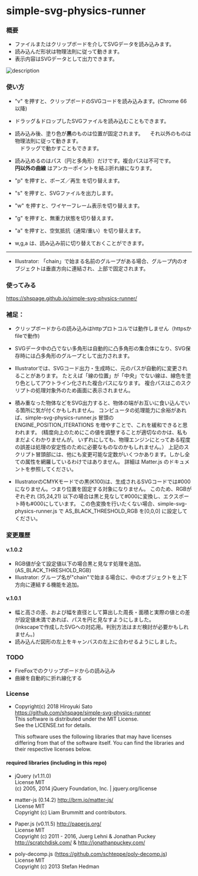 # simple-svg-physics-runner

### 概要
* ファイルまたはクリップボードを介してSVGデータを読み込みます。
* 読み込んだ形状は物理法則に従って動きます。
* 表示内容はSVGデータとして出力できます。

![description](https://github.com/shspage/simple-svg-physics-runner/blob/master/image/description.gif)

### 使い方
* "v" を押すと、クリップボードのSVGコードを読み込みます。(Chrome 66以降)

* ドラッグ＆ドロップしたSVGファイルを読み込むこともできます。

* 読み込み後、塗り色が**黒**のものは位置が固定されます。
　それ以外のものは物理法則に従って動きます。  
　ドラッグで動かすこともできます。

* 読み込めるのはパス（円と多角形）だけです。複合パスは不可です。  
  **円以外の曲線** はアンカーポイントを結ぶ折れ線になります。

* "p" を押すと、ポーズ／再生 を切り替えます。

* "s" を押すと、SVGファイルを出力します。

* "w" を押すと、ワイヤーフレーム表示を切り替えます。

* "g" を押すと、無重力状態を切り替えます。

* "a" を押すと、空気抵抗（通常/重い）を切り替えます。

* w,g,a は、読み込み前に切り替えておくことができます。

----

* Illustrator: 「chain」で始まる名前のグループがある場合、グループ内のオブジェクトは垂直方向に連結され、上部で固定されます。

### 使ってみる
https://shspage.github.io/simple-svg-physics-runner/

### 補足：
* クリップボードからの読み込みはhttpプロトコルでは動作しません（httpsかfileで動作)
* SVGデータ中の凸でない多角形は自動的に凸多角形の集合体になり、SVG保存時には凸多角形のグループとして出力されます。
* Illustratorでは、SVGコード出力・生成時に、元のパスが自動的に変更されることがあります。
たとえば「線の位置」が「中央」でない線は、線色を塗り色としてアウトライン化された複合パスになります。
複合パスはこのスクリプトの処理対象外のため画面に表示されません。
* 積み重なった物体などをSVG出力すると、物体の端がお互いに食い込んでいる箇所に気が付くかもしれません。
コンピュータの処理能力に余裕があれば、simple-svg-physics-runner.js 冒頭の ENGINE_POSITION_ITERATIONS を増やすことで、これを緩和できると思われます。
(精度向上のためにこの値を調整することが適切なのかは、私もまだよくわかりませんが。
いずれにしても、物理エンジンにとってある程度の誤差は処理の安定性のために必要なものなのかもしれません。）
上記のスクリプト冒頭部には、他にも変更可能な定数がいくつかあります。しかし全ての属性を網羅しているわけではありません。
詳細は Matter.js のドキュメントを参照してください。

* IllustratorのCMYKモードでの黒(K100)は、生成されるSVGコードでは#000になりません。つまり位置を固定する対象になりません。
このため、RGBがぞれぞれ (35,24,21) 以下の場合は黒と見なして#000に変換し、エクスポート時も#000にしています。
この色変換を行いたくない場合、simple-svg-physics-runner.js で AS_BLACK_THRESHOLD_RGB を[0,0,0] に設定してください。


### 変更履歴
#### v.1.0.2
* RGB値が全て設定値以下の場合黒と見なす処理を追加。(AS_BLACK_THRESHOLD_RGB)
* Illustrator: グループ名が"chain"で始まる場合に、中のオブジェクトを上下方向に連結する機能を追加。

#### v.1.0.1
* 幅と高さの差、および幅を直径として算出した周長・面積と実際の値との差が設定値未満であれば、パスを円と見なすようにしました。  
(Inkscapeで作成したSVGへの対応用。判別方法はまだ検討が必要かもしれません。)
* 読み込んだ図形の左上をキャンバスの左上に合わせるようにしました。

### TODO
* FireFoxでのクリップボードからの読み込み
* 曲線を自動的に折れ線化する

### License
* Copyright(c) 2018 Hiroyuki Sato  
  https://github.com/shspage/simple-svg-physics-runner  
  This software is distributed under the MIT License.  
  See the LICENSE.txt for details.
  
  This software uses the following libraries that may have licenses
  differing from that of the software itself. You can find the
  libraries and their respective licenses below.

#### required libraries (including in this repo)
* jQuery (v1.11.0)  
  License MIT  
  (c) 2005, 2014 jQuery Foundation, Inc. | jquery.org/license

* matter-js (0.14.2) http://brm.io/matter-js/  
  License MIT  
  Copyright (c) Liam Brummitt and contributors.

* Paper.js (v0.11.5)  http://paperjs.org/  
  License MIT  
  Copyright (c) 2011 - 2016, Juerg Lehni & Jonathan Puckey  
  http://scratchdisk.com/ & http://jonathanpuckey.com/

* poly-decomp.js (https://github.com/schteppe/poly-decomp.js)  
  License MIT  
  Copyright (c) 2013 Stefan Hedman

